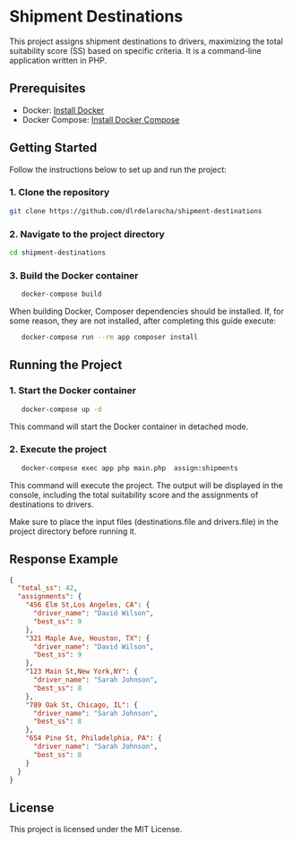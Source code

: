 # Shipment Destinations

This project assigns shipment destinations to drivers, maximizing the total suitability score (SS) based on specific criteria. It is a command-line application written in PHP.

## Prerequisites

- Docker: [Install Docker](https://docs.docker.com/get-docker/)
- Docker Compose: [Install Docker Compose](https://docs.docker.com/compose/install/)

## Getting Started

Follow the instructions below to set up and run the project:

### 1. Clone the repository

```bash
git clone https://github.com/dlrdelarocha/shipment-destinations
```

### 2. Navigate to the project directory

```bash
cd shipment-destinations
```

### 3. **Build the Docker container**

```bash
   docker-compose build
```

When building Docker, Composer dependencies should be installed. If, for some reason, they are not installed,
after completing this guide execute: 
```bash
   docker-compose run --rm app composer install 
```

## Running the Project

### 1. Start the Docker container

```bash
   docker-compose up -d
```
This command will start the Docker container in detached mode.

### 2. Execute the project
```bash
   docker-compose exec app php main.php  assign:shipments
```
This command will execute the project. The output will be displayed in the console, including the total suitability score and the assignments of destinations to drivers.

Make sure to place the input files (destinations.file and drivers.file) in the project directory before running it.

## Response Example 

```json
{
  "total_ss": 42,
  "assignments": {
    "456 Elm St,Los Angeles, CA": {
      "driver_name": "David Wilson",
      "best_ss": 9
    },
    "321 Maple Ave, Houston, TX": {
      "driver_name": "David Wilson",
      "best_ss": 9
    },
    "123 Main St,New York,NY": {
      "driver_name": "Sarah Johnson",
      "best_ss": 8
    },
    "789 Oak St, Chicago, IL": {
      "driver_name": "Sarah Johnson",
      "best_ss": 8
    },
    "654 Pine St, Philadelphia, PA": {
      "driver_name": "Sarah Johnson",
      "best_ss": 8
    }
  }
}

```

## License

This project is licensed under the MIT License.